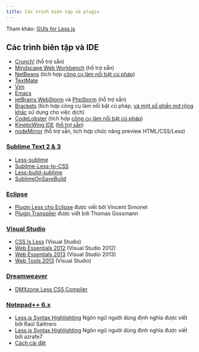 ```yaml
---
title: Các trình biên tập và plugin
---
```


Tham khảo: [GUIs for Less.js](#guis-for-less)

## Các trình biên tập và IDE

* [Crunch!](http://crunchapp.net/) (hỗ trợ sẵn)
* [Mindscape Web Workbench][web-workbench] (hỗ trợ sẵn)
* [NetBeans][netbeans] (tích hợp [công cụ làm nổi bật cú pháp][netbeans-sh])
* [TextMate](https://github.com/appden/less.tmbundle)
* [Vim](https://github.com/groenewege/vim-less)
* [Emacs](https://github.com/purcell/less-css-mode)
* [jetBrains WebStorm][webstorm] và [PhpStorm][phpstorm] (hỗ trợ sẵn)
* [Brackets][brackets] (tích hợp công cụ làm nổi bật cú pháp, [và một số phần mở rộng khác][brackets-ext] sử dụng cho việc dịch)
* [CodeLobster][codelobster] (tích hợp [công cụ làm nổi bật cú pháp][codelobster-sh])
* [KineticWing IDE][kineticwing] ([hỗ trợ sẵn][kineticwing-less])
* [nodeMirror](https://www.npmjs.org/package/node-mirror) (hỗ trợ sẵn, tích hợp chức năng preview HTML/CSS/Less)

### [Sublime Text 2 & 3](http://sublimetext.com/)

* [Less-sublime][Less-sublime]
* [Sublime-Less-to-CSS][Sublime-Less-to-CSS]
* [Less-build-sublime][Less-build-sublime]
* [SublimeOnSaveBuild][SublimeOnSaveBuild]

### [Eclipse](http://www.eclipse.org/)

* [Plugin Less cho Eclipse](http://www.normalesup.org/~simonet/soft/ow/eclipse-less.en.html) được viết bởi Vincent Simonet
* [Plugin Transpiler](https://github.com/gossi/eclipse-transpiler-plugin) được viết bởi Thomas Gossmann

### [Visual Studio](http://www.visualstudio.com/)

* [CSS Is Less][CSSisLess] (Visual Studio)
* [Web Essentials 2012][webessentials12] (Visual Studio 2012)
* [Web Essentials 2013][webessentials13] (Visual Studio 2013)
* [Web Tools 2013][mswebtools] (Visual Studio)

### [Dreamweaver](http://www.adobe.com/products/dreamweaver.html)

* [DMXzone Less CSS Compiler][dmx]

### [Notepad++ 6.x][Npp]

* [Less.js Syntax Highlighting][Npp-Less-Salitrero] Ngôn ngữ người dùng định nghĩa được viết bởi Raúl Salitrero
* [Less.js Syntax Highlighting][Npp-Less-azrafe7] Ngôn ngữ người dùng định nghĩa được viết bởi azrafe7
* [Cách cài đặt][Npp-How-to]

<!-- invisible links -->

[SublimeOnSaveBuild]: https://github.com/alexnj/SublimeOnSaveBuild "Sublime Text Package for Less.js"
[Less-sublime]: https://github.com/danro/Less-sublime "Sublime Text Package for Less.js"
[Less-build-sublime]: https://github.com/berfarah/Less-build-sublime "Sublime Text Package for Less.js"
[Sublime-Less-to-CSS]: https://github.com/timdouglas/sublime-less2css "Sublime Text Package for Less.js"
[webessentials12]: http://tinyurl.com/WebEssentials2012
[webessentials13]: http://vswebessentials.com/
[CSSisLess]: http://visualstudiogallery.msdn.microsoft.com/dd5635b0-3c70-484f-abcb-cbdcabaa9923
[web-workbench]: http://visualstudiogallery.msdn.microsoft.com/2b96d16a-c986-4501-8f97-8008f9db141a
[dmx]: http://www.dmxzone.com/go/21514/dmxzone-less-css-compiler-features-unveiled/
[Npp]: http://notepad-plus-plus.org/
[Npp-Less-Salitrero]: http://sourceforge.net/apps/mediawiki/notepad-plus/?title=User_Defined_Language_Files#L
[Npp-Less-azrafe7]: https://github.com/azrafe7/LESS-for-Notepad-plusplus
[Npp-How-to]: http://sourceforge.net/apps/mediawiki/notepad-plus/?title=User_Defined_Language_Files#How_to_install_user_defined_language_files "how to install User Defined Language files"
[brackets]: http://brackets.io/
[brackets-ext]: https://github.com/adobe/brackets/wiki/Brackets-Extensions
[codelobster]: http://www.codelobster.com/
[codelobster-sh]: http://www.codelobster.com/sass_less.html
[netbeans]: https://netbeans.org/downloads/
[netbeans-sh]: http://wiki.netbeans.org/NetBeans_74_NewAndNoteworthy#CSS_Preprocessors
[webstorm]: http://www.jetbrains.com/webstorm/
[phpstorm]: http://www.jetbrains.com/phpstorm/
[mswebtools]: http://www.asp.net/downloads
[kineticwing]: http://kineticwing.com/download
[kineticwing-less]: http://kineticwing.com//assets/img/screenshots/LessEditor.png
